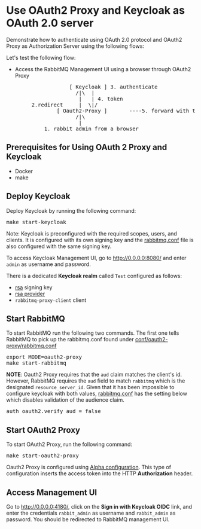 <!--
Copyright (c) 2005-2024 Broadcom. All Rights Reserved. The term "Broadcom" refers to Broadcom Inc. and/or its subsidiaries.

All rights reserved. This program and the accompanying materials
are made available under the terms of the under the Apache License,
Version 2.0 (the "License”); you may not use this file except in compliance
with the License. You may obtain a copy of the License at

https://www.apache.org/licenses/LICENSE-2.0

Unless required by applicable law or agreed to in writing, software
distributed under the License is distributed on an "AS IS" BASIS,
WITHOUT WARRANTIES OR CONDITIONS OF ANY KIND, either express or implied.
See the License for the specific language governing permissions and
limitations under the License.
-->

# Use OAuth2 Proxy and Keycloak as OAuth 2.0 server

Demonstrate how to authenticate using OAuth 2.0 protocol
and OAuth2 Proxy as Authorization Server using the following flows:

Let's test the following flow:

* Access the RabbitMQ Management UI using a browser through OAuth2 Proxy

<pre class="lang-plain">
                    [ Keycloak ] 3. authenticate
                      /|\  |
                       |   | 4. token
        2.redirect     |  \|/                                        [ RabbitMQ ]
                [ Oauth2-Proxy ]       ----5. forward with token-->  [  http    ]
                      /|\
                       |
            1. rabbit_admin from a browser
</pre>

## Prerequisites for Using OAuth 2 Proxy and Keycloak

- Docker
- make

## Deploy Keycloak

Deploy Keycloak by running the following command:
<pre class="bash">
make start-keycloak
</pre>

Note: Keycloak is preconfigured with the required scopes, users, and clients. It is configured with its own signing key and the [rabbitmq.conf](https://github.com/rabbitmq/rabbitmq-oauth2-tutorial/tree/main/conf/oauth2-proxy/rabbitmq.conf) file is also configured with the same signing key.

To access Keycloak Management UI, go to http://0.0.0.0:8080/ and enter `admin` as username and password.

There is a dedicated **Keycloak realm** called `Test` configured as follows:

* [rsa](http://0.0.0.0:8080/admin/master/console/#/realms/test/keys) signing key
* [rsa provider](http://0.0.0.0:8080/admin/master/console/#/realms/test/keys/providers)
* `rabbitmq-proxy-client` client

## Start RabbitMQ

To start RabbitMQ run the following two commands. The first one tells RabbitMQ to pick up the
rabbitmq.conf found under [conf/oauth2-proxy/rabbitmq.conf](https://github.com/rabbitmq/rabbitmq-oauth2-tutorial/tree/main/conf/oauth2-proxy/rabbitmq.conf)

<pre class="lang-bash">
export MODE=oauth2-proxy
make start-rabbitmq
</pre>

**NOTE**: Oauth2 Proxy requires that the `aud` claim matches the client's id. However, RabbitMQ requires the
`aud` field to match `rabbitmq` which is the designated `resource_server_id`. Given that it has been
impossible to configure keycloak with both values, [rabbitmq.conf](https://github.com/rabbitmq/rabbitmq-oauth2-tutorial/tree/main/conf/oauth2-proxy/rabbitmq.conf) has
the setting below which disables validation of the audience claim.

<pre class="lang-ini">
auth_oauth2.verify_aud = false
</pre>


## Start OAuth2 Proxy

To start OAuth2 Proxy, run the following command:

<pre class="lang-bash">
make start-oauth2-proxy
</pre>

Oauth2 Proxy is configured using [Alpha configuration](https://github.com/rabbitmq/rabbitmq-oauth2-tutorial/tree/main/conf/oauth2-proxy/alpha-config.yaml). This type of configuration inserts the access token into the HTTP **Authorization** header.


## Access Management UI

Go to http://0.0.0.0:4180/, click on the **Sign in with Keycloak OIDC** link, and enter the credentials
`rabbit_admin` as username and `rabbit_admin` as password. You should be redirected to RabbitMQ management UI.
